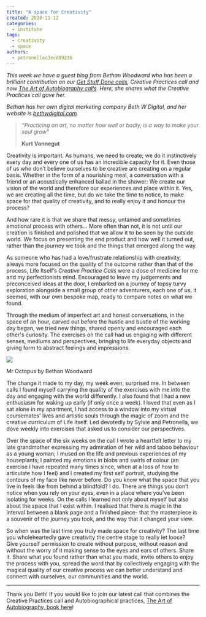 ```yaml
---
title: "A space for Creativity"
created: 2020-11-12
categories: 
  - institute
tags: 
  - creativity
  - space
authors: 
  - petronellac3ecd0923b
---
```


_This week we have a guest blog from Bethan Woodward who has been a brilliant contribution on our [Get Stuff Done calls](https://lifeitself.org/get-it-done/), Creative Practices call and now [The Art of Autobiography calls](https://lifeitself.org/autobiography/). Here, she shares what the Creative Practices call gave her._

_Bethan has her own digital marketing company Beth W Digital, and her website is [bethwdigital.com](http://bethwdigital.com/)_ 

> _“Practicing an art, no matter how well or badly, is a way to make your soul grow”_
> 
> **Kurt Vonnegut**

Creativity is important. As humans, we need to create; we do it instinctively every day and every one of us has an incredible capacity for it. Even those of us who don’t believe ourselves to be creative are creating on a regular basis. Whether in the form of a nourishing meal, a conversation with a friend or an acoustically enhanced ballad in the shower: We create our vision of the world and therefore our experiences and place within it. Yes, we are creating all the time, but do we take the time to notice, to make space for that quality of creativity, and to really enjoy it and honour the process?

And how rare it is that we share that messy, untamed and sometimes emotional process with others... More often than not, it is not until our creation is finished and polished that we allow it to be seen by the outside world. We focus on presenting the end product and how well it turned out, rather than the journey we took and the things that emerged along the way. 

As someone who has had a love/frustrate relationship with creativity, always more focused on the quality of the outcome rather than that of the process, Life Itself’s _Creative Practice Calls_ were a dose of medicine for me and my perfectionists mind. Encouraged to leave my judgements and preconceived ideas at the door, I embarked on a journey of topsy turvy exploration alongside a small group of other adventurers, each one of us, it seemed, with our own bespoke map, ready to compare notes on what we found. 

Through the medium of imperfect art and honest conversations, in the space of an hour, carved out before the hustle and bustle of the working day began, we tried new things, shared openly and encouraged each other's curiosity. The exercises on the call had us engaging with different senses, mediums and perspectives, bringing to life everyday objects and giving form to abstract feelings and impressions. 

![](https://artearthtech.files.wordpress.com/2020/11/6ceefba0-632a-4077-bfd5-9df1be6ae083.jpg?w=768)

Mr Octopus by Bethan Woodward

The change it made to my day, my week even, surprised me. In between calls I found myself carrying the quality of the exercises with me into the day and engaging with the world differently. I also found that I had a new enthusiasm for waking up early (if only once a week). I loved that even as I sat alone in my apartment, I had access to a window into my virtual coursemates' lives and artistic souls through the magic of zoom and the creative curriculum of Life Itself. Led devotedly by Sylvie and Petronella, we dove weekly into exercises that asked us to consider our perspectives.

Over the space of the six weeks on the call I wrote a heartfelt letter to my late grandmother expressing my admiration of her wild and taboo behaviour as a young woman; I mused on the life and previous experiences of my houseplants; I painted my emotions in blobs and swirls of colour (an exercise I have repeated many times since, when at a loss of how to articulate how I feel) and I created my first self portrait, studying the contours of my face like never before. Do you know what the space that you live in feels like from behind a blindfold? I do. There are things you don’t notice when you rely on your eyes, even in a place where you’ve been isolating for weeks. On the calls I learned not only about myself but also about the space that I exist within. I realised that there is magic in the interval between a blank page and a finished piece- that the masterpiece is a souvenir of the journey you took, and the way that it changed your view. 

So when was the last time you truly made space for creativity? The last time you wholeheartedly gave creativity the centre stage to really let loose?  Give yourself permission to create without purpose, without reason and without the worry of it making sense to the eyes and ears of others. Share it. Share what you found rather than what you made, invite others to enjoy the process with you, spread the word that by collectively engaging with the magical quality of our creative process we can better understand and connect with ourselves, our communities and the world.

* * *

Thank you Beth! If you would like to join our latest call that combines the Creative Practices call and Autobiographical practices, [The Art of Autobiography, book here](https://lifeitself.org/autobiography/)!
